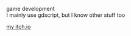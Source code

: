 game development<br>
I mainly use gdscript, but I know other stuff too<br>

[my itch.io](https://senseibobo.itch.io)
